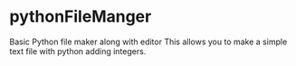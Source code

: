 # pythonFileManger
Basic Python file maker along with editor
This allows you to make a simple text file with python adding integers.
